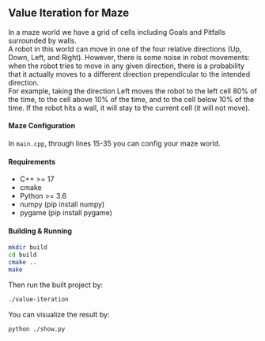 ## Value Iteration for Maze

In a maze world we have a grid of cells including Goals and Pitfalls surrounded by walls.  
A robot in this world can move in one of the four relative directions (Up, Down, Left, and Right). However, there is some noise in robot movements: when the robot tries to move in any given direction, there is a probability that it actually moves to a different direction prependicular to the intended direction.   
For example, taking the direction Left moves the robot to the left cell 80% of the time, to the cell above 10% of the time, and to the cell below 10% of the time. If the robot hits a wall, it will stay to the current cell (it will not move).  

#### Maze Configuration
In `main.cpp`, through lines 15-35 you can config your maze world.  

#### Requirements
- C++ >= 17
- cmake
- Python >= 3.6
- numpy (pip install numpy)
- pygame (pip install pygame)


#### Building & Running
```bash
mkdir build
cd build
cmake ..
make
```

Then run the built project by:
```bash
./value-iteration
```

You can visualize the result by:  

```bash
python ./show.py
```

